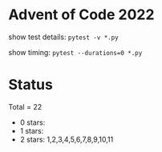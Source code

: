 Advent of Code 2022
===================

show test details:
```pytest -v *.py```

show timing:
```pytest --durations=0 *.py```

Status
======

Total = 22

- 0 stars: 
- 1 stars: 
- 2 stars: 1,2,3,4,5,6,7,8,9,10,11